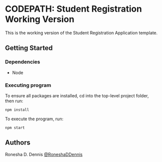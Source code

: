 # CODEPATH: Student Registration Working Version

This is the working version of the Student Registration Application template.


## Getting Started

### Dependencies

* Node

### Executing program

To ensure all packages are installed, cd into the top-level project folder, then run:

```
npm install
```

To execute the program, run:

```
npm start
```

## Authors

Ronesha D. Dennis
[@RoneshaDDennis](https://linkedin.com/in/roneshaddennis)